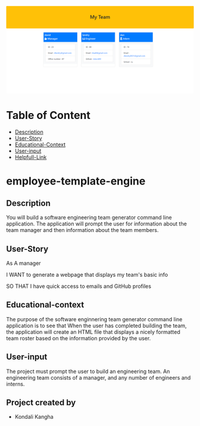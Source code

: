 ![alt text](https://github.com/kdavid00/employee-template-engine/blob/master/images/Employee-Template-Engine.png.png "employee-template-engine")

# Table of Content

- [Description](#Description)
- [User-Story](#User-Story)
- [Educational-Context](#Educational-context)
- [User-input](#User-input)
- [Helpfull-Link](#Helpfull-link)

# employee-template-engine

## Description

 You will build a software engineering team generator command line application. The application will prompt the user for information about the team manager and then information about the team members.

## User-Story

As A manager

I WANT to generate a webpage that displays my team's basic info

SO THAT I have quick access to emails and GitHub profiles


## Educational-context

The purpose of the software enginnering team generator command line application is to see that When the user has completed building the team, the application will create an HTML file that displays a nicely formatted team roster based on the information provided by the user.

## User-input

The project must prompt the user to build an engineering team. An engineering team consists of a manager, and any number of engineers and interns.

## Project created by

- Kondali Kangha